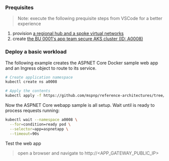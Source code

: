 ### Prequisites

> Note: execute the following prequisite steps from VSCode for a better experience

1. provision [a regional hub and a spoke virtual networks](./secure-baseline/networking/network-deploy.azcli)
2. create [the BU 0001's app team secure AKS cluster (ID: A0008)](./secure-baseline/network-deploy.azcli)

### Deploy a basic workload

The following example creates the ASPNET Core Docker sample web app and an Ingress object to route to its service.

```bash
# Create application namespace
kubectl create ns a0008

# Apply the contents
kubectl apply -f https://github.com/mspnp/reference-architectures/tree/fcp/aks-baseline/aks/secure-baseline/workload/aspnetapp.yaml
```

Now the ASPNET Core webapp sample is all setup. Wait until is ready to process requests running:

```bash
kubectl wait --namespace a0008 \
  --for=condition=ready pod \
  --selector=app=aspnetapp \
  --timeout=90s
```

Test the web app

> open a browser and navigate to http://<APP_GATEWAY_PUBLIC_IP>
